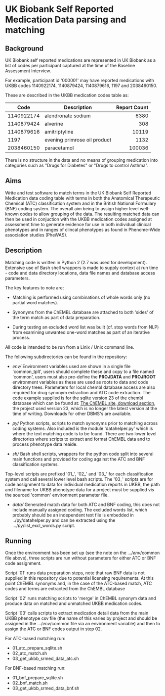 # UK Biobank Self Reported Medication Data parsing and matching
## Background
UK Biobank self reported medications are represented in UK Biobank as a list of codes per participant captured at the time of the Baseline Assessment Interview. 

For example, participant id '000001' may have reported medications with UKBB codes 1140922174, 1140879424, 1140879616, 1197 and 2038460150.

These are described in the UKBB medication codes table as:

| Code     | Description                | Report Count |
| -------- | -------------------------- | -----------: |
|1140922174|alendronate sodium          |6380          |
|1140879424|alverine                    |308           |
|1140879616|amitriptyline               |10119         |
|1197      |evening primrose oil product|1132          |
|2038460150|paracetamol                 |100036        |

There is no structure in the data and no means of grouping medication into categories such as "Drugs for Diabetes" or "Drugs to control Asthma". 

## Aims
Write and test software to match terms in the UK Biobank Self Reported Medication data coding table with terms in both the Anatomical Therapeutic Chemical (ATC) classification system and in the British National Formulary (BNF) coding system. The overall aim being to assign higher level well-known codes to allow grouping of the data. The resulting matched data can then be used in conjuction with the UKBB medication codes assigned at assessment time to generate evidence for use in both individual clinical phenotypes and in ranges of clincal phenotypes as found in Phenome-Wide association studies (PheWAS).

## Description
Matching code is written in Python 2 (2.7 was used for development). Extensive use of Bash shell wrappers is made to supply context at run time - code and data directory locations, data file names and database access parameters. 

The key features to note are;

- Matching is performed using combinations of whole words only (no partial word matches).

- Synonyms from the ChEMBL database are attached to both 'sides' of the term match as part of data preparation.

- During testing an excluded word list was built (cf. stop words from NLP) from examining unwanted one-word matches as part of an iterative process. 

All code is intended to be run from a Linix / Unix command line. 

The following subdirectories can be found in the repository:

- *env/* Environment variables used are shown in a single file 'common_tplt', users should complete these and copy to a file named 'common', users must also pre-define the **PROJDATA** and **PROJROOT** environment variables as these are used as roots to data and code directory trees. Parameters for local chembl database access are also required for drug synonym extraction and ATC code extraction. The code example supplied is for the sqlite version 23 of the chembl database which can be found at: [The ChEMBL site, download section](https://www.ebi.ac.uk/chembl), the project used version 23, which is no longer the latest version at the time of writing. Downloads for other DBMS's are available.

- *py/* Python scripts, scripts to match synonyms prior to matching across coding systems. Also included is the module 'datahelper.py' which is where the text matching code is to be found. There are two lower level directories where scripts to extract and format ChEMBL data and to process phenotype data reaide.

- *sh/* Bash shell scripts, wrappers for the python code split into several main functions and provided for coding against the ATC and BNF classification systems.

Top-level scripts are prefixed '01_', '02_' and '03_' for each classification system and call several lower level bash scripts. The '03_' scripts are for code assignment to data for individual medication reports in UKBB, the path and filename for UKBB phenotype data for a project must be supplied vis the sourced 'common' environment parameter file.

- *data/* Generated match data for both ATC and BNF coding, this does not include manually assigned coding. The excluded words list, which probably should be an independent text file is embedded in ../py/datahelper.py and can be extracted using the .../*py*/list_excl_words.py script. 

## Running
Once the environment has been set up (see the note on the .../*env*/common file above), three scripts are run without parameters for either ATC or BNF code assignment.

Script '01' runs data preparation steps, note that raw BNF data is not supplied in this repository due to potential licensing requirements. At this point ChEMBL synonyms and, in the case of the ATC-based match, ATC codes and terms are extracted from the ChEMBL database

Script '02' runs matching scripts to 'merge' in ChEMBL synonym data and produce data on matched and unmatched UKBB medication codes.

Script '03' calls scripts to extract medication detail data from the main UKBB phenotype csv file (the name of this varies by project and should be assigned in the .../*env*/common file via an environment variable) and then to assign the ATC or BNF codes output in step 02.

For ATC-based matching run:
- 01_atc_prepare_sqlite.sh
- 02_atc_match.sh
- 03_get_ukbb_srmed_data_atc.sh

For BNF-based matching run:
- 01_bnf_prepare_sqlite.sh
- 02_bnf_match.sh
- 03_get_ukbb_srmed_data_bnf.sh
